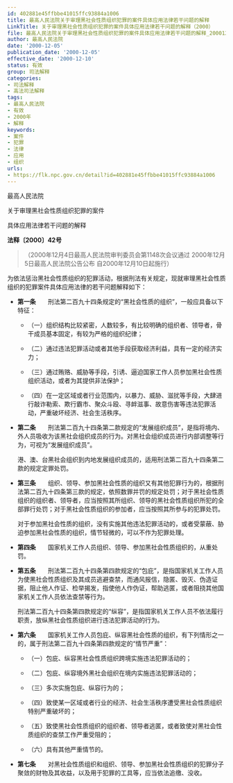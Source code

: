 ```yaml
---
id: 402881e45ffbbe41015ffc93884a1006
title: 最高人民法院关于审理黑社会性质组织犯罪的案件具体应用法律若干问题的解释
LinkTitle: 关于审理黑社会性质组织犯罪的案件具体应用法律若干问题的解释（2000）
file: 最高人民法院关于审理黑社会性质组织犯罪的案件具体应用法律若干问题的解释_20001205_402881e45ffbbe41015ffc93884a1006.docx
author: 最高人民法院
date: '2000-12-05'
publication_date: '2000-12-05'
effective_date: '2000-12-10'
status: 有效
group: 司法解释
categories:
- 司法解释
- 高法司法解释
tags:
- 最高人民法院
- 有效
- 2000年
- 解释
keywords:
- 案件
- 犯罪
- 法律
- 应用
- 组织
urls:
- https://flk.npc.gov.cn/detail?id=402881e45ffbbe41015ffc93884a1006
---
```


最高人民法院

关于审理黑社会性质组织犯罪的案件

具体应用法律若干问题的解释

**法释〔2000〕42号**

> （2000年12月4日最高人民法院审判委员会第1148次会议通过 2000年12月5日最高人民法院公告公布 自2000年12月10日起施行）

为依法惩治黑社会性质组织的犯罪活动，根据刑法有关规定，现就审理黑社会性质组织的犯罪案件具体应用法律的若干问题解释如下：

- **第一条**　　刑法第二百九十四条规定的“黑社会性质的组织”，一般应具备以下特征：

  - （一）组织结构比较紧密，人数较多，有比较明确的组织者、领导者，骨干成员基本固定，有较为严格的组织纪律；

  - （二）通过违法犯罪活动或者其他手段获取经济利益，具有一定的经济实力；

  - （三）通过贿赂、威胁等手段，引诱、逼迫国家工作人员参加黑社会性质组织活动，或者为其提供非法保护；

  - （四）在一定区域或者行业范围内，以暴力、威胁、滋扰等手段，大肆进行敲诈勒索、欺行霸市、聚众斗殴、寻衅滋事、故意伤害等违法犯罪活动，严重破坏经济、社会生活秩序。

- **第二条**　　刑法第二百九十四条第二款规定的“发展组织成员”，是指将境内、外人员吸收为该黑社会组织成员的行为。对黑社会组织成员进行内部调整等行为，可视为“发展组织成员”。

  港、澳、台黑社会组织到内地发展组织成员的，适用刑法第二百九十四条第二款的规定定罪处罚。

- **第三条**　　组织、领导、参加黑社会性质的组织又有其他犯罪行为的，根据刑法第二百九十四条第三款的规定，依照数罪并罚的规定处罚；对于黑社会性质组织的组织者、领导者，应当按照其所组织、领导的黑社会性质组织所犯的全部罪行处罚；对于黑社会性质组织的参加者，应当按照其所参与的犯罪处罚。

  对于参加黑社会性质的组织，没有实施其他违法犯罪活动的，或者受蒙蔽、胁迫参加黑社会性质的组织，情节轻微的，可以不作为犯罪处理。

- **第四条**　　国家机关工作人员组织、领导、参加黑社会性质组织的，从重处罚。

- **第五条**　　刑法第二百九十四条第四款规定的“包庇”，是指国家机关工作人员为使黑社会性质组织及其成员逃避查禁，而通风报信，隐匿、毁灭、伪造证据，阻止他人作证、检举揭发，指使他人作伪证，帮助逃匿，或者阻挠其他国家机关工作人员依法查禁等行为。

  刑法第二百九十四条第四款规定的“纵容”，是指国家机关工作人员不依法履行职责，放纵黑社会性质组织进行违法犯罪活动的行为。

- **第六条**　　国家机关工作人员包庇、纵容黑社会性质的组织，有下列情形之一的，属于刑法第二百九十四条第四款规定的“情节严重”：

  - （一）包庇、纵容黑社会性质组织跨境实施违法犯罪活动的；

  - （二）包庇、纵容境外黑社会组织在境内实施违法犯罪活动的；

  - （三）多次实施包庇、纵容行为的；

  - （四）致使某一区域或者行业的经济、社会生活秩序遭受黑社会性质组织特别严重破坏的；

  - （五）致使黑社会性质组织的组织者、领导者逃匿，或者致使对黑社会性质组织的查禁工作严重受阻的；

  - （六）具有其他严重情节的。

- **第七条**　　对黑社会性质组织和组织、领导、参加黑社会性质组织的犯罪分子聚敛的财物及其收益，以及用于犯罪的工具等，应当依法追缴、没收。
